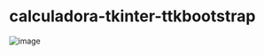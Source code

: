 # calculadora-tkinter-ttkbootstrap
![image](https://github.com/user-attachments/assets/8c3e397c-7106-4373-8e04-e765164e0b11)
